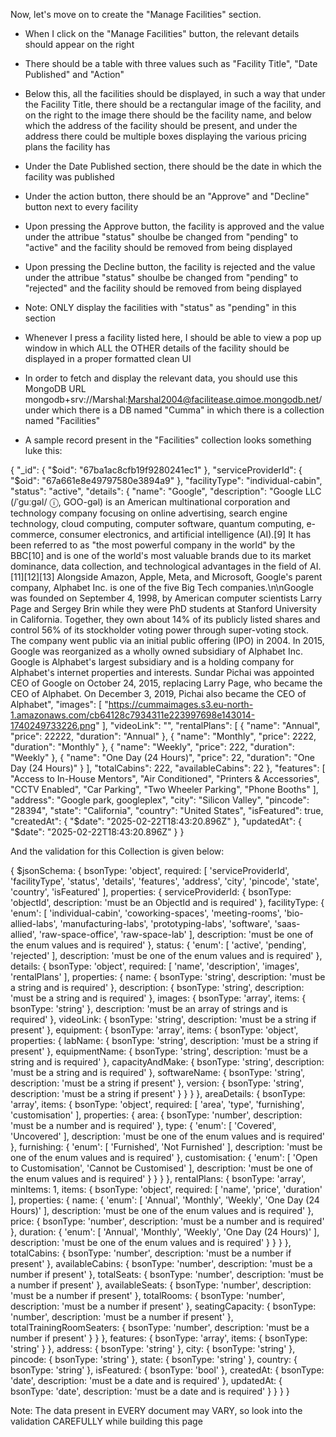 Now, let's move on to create the "Manage Facilities" section.

- When I click on the "Manage Facilities" button, the relevant details should appear on the right

- There should be a table with three values such as "Facility Title", "Date Published" and "Action"
- Below this, all the facilities should be displayed, in such a way that under the Facility Title, there should be a rectangular image of the facility, and on the right to the image there should be the facility name, and below which the address of the facility should be present, and under the address there could be multiple boxes displaying the various pricing plans the facility has
- Under the Date Published section, there should be the date in which the facility was published
- Under the action button, there should be an "Approve" and "Decline" button next to every facility
- Upon pressing the Approve button, the facility is approved and the value under the attribue "status" shoulbe be changed from "pending" to "active" and the facility should be removed from being displayed
- Upon pressing the Decline button, the facility is rejected and the value under the attribue "status" shoulbe be changed from "pending" to "rejected" and the facility should be removed from being displayed
- Note: ONLY display the facilities with "status" as "pending" in this section
- Whenever I press a facility listed here, I should be able to view a pop up window in which ALL the OTHER details of the facility should be displayed in a proper formatted clean UI
- In order to fetch and display the relevant data, you should use this MongoDB URL mongodb+srv://Marshal:Marshal2004@facilitease.qimoe.mongodb.net/ under which there is a DB named "Cumma" in which there is a collection named "Facilities"
- A sample record present in the "Facilities" collection looks something luke this:

{
  "_id": {
    "$oid": "67ba1ac8cfb19f9280241ec1"
  },
  "serviceProviderId": {
    "$oid": "67a661e8e49797580e3894a9"
  },
  "facilityType": "individual-cabin",
  "status": "active",
  "details": {
    "name": "Google",
    "description": "Google LLC (/ˈɡuːɡəl/ ⓘ, GOO-gəl) is an American multinational corporation and technology company focusing on online advertising, search engine technology, cloud computing, computer software, quantum computing, e-commerce, consumer electronics, and artificial intelligence (AI).[9] It has been referred to as \"the most powerful company in the world\" by the BBC[10] and is one of the world's most valuable brands due to its market dominance, data collection, and technological advantages in the field of AI.[11][12][13] Alongside Amazon, Apple, Meta, and Microsoft, Google's parent company, Alphabet Inc. is one of the five Big Tech companies.\n\nGoogle was founded on September 4, 1998, by American computer scientists Larry Page and Sergey Brin while they were PhD students at Stanford University in California. Together, they own about 14% of its publicly listed shares and control 56% of its stockholder voting power through super-voting stock. The company went public via an initial public offering (IPO) in 2004. In 2015, Google was reorganized as a wholly owned subsidiary of Alphabet Inc. Google is Alphabet's largest subsidiary and is a holding company for Alphabet's internet properties and interests. Sundar Pichai was appointed CEO of Google on October 24, 2015, replacing Larry Page, who became the CEO of Alphabet. On December 3, 2019, Pichai also became the CEO of Alphabet",
    "images": [
      "https://cummaimages.s3.eu-north-1.amazonaws.com/cb64128c7934311e223997698e143014-1740249733226.png"
    ],
    "videoLink": "",
    "rentalPlans": [
      {
        "name": "Annual",
        "price": 22222,
        "duration": "Annual"
      },
      {
        "name": "Monthly",
        "price": 2222,
        "duration": "Monthly"
      },
      {
        "name": "Weekly",
        "price": 222,
        "duration": "Weekly"
      },
      {
        "name": "One Day (24 Hours)",
        "price": 22,
        "duration": "One Day (24 Hours)"
      }
    ],
    "totalCabins": 222,
    "availableCabins": 22
  },
  "features": [
    "Access to In-House Mentors",
    "Air Conditioned",
    "Printers & Accessories",
    "CCTV Enabled",
    "Car Parking",
    "Two Wheeler Parking",
    "Phone Booths"
  ],
  "address": "Google park, googleplex",
  "city": "Silicon Valley",
  "pincode": "28394",
  "state": "California",
  "country": "United States",
  "isFeatured": true,
  "createdAt": {
    "$date": "2025-02-22T18:43:20.896Z"
  },
  "updatedAt": {
    "$date": "2025-02-22T18:43:20.896Z"
  }
}

And the validation for this Collection is given below:

{
  $jsonSchema: {
    bsonType: 'object',
    required: [
      'serviceProviderId',
      'facilityType',
      'status',
      'details',
      'features',
      'address',
      'city',
      'pincode',
      'state',
      'country',
      'isFeatured'
    ],
    properties: {
      serviceProviderId: {
        bsonType: 'objectId',
        description: 'must be an ObjectId and is required'
      },
      facilityType: {
        'enum': [
          'individual-cabin',
          'coworking-spaces',
          'meeting-rooms',
          'bio-allied-labs',
          'manufacturing-labs',
          'prototyping-labs',
          'software',
          'saas-allied',
          'raw-space-office',
          'raw-space-lab'
        ],
        description: 'must be one of the enum values and is required'
      },
      status: {
        'enum': [
          'active',
          'pending',
          'rejected'
        ],
        description: 'must be one of the enum values and is required'
      },
      details: {
        bsonType: 'object',
        required: [
          'name',
          'description',
          'images',
          'rentalPlans'
        ],
        properties: {
          name: {
            bsonType: 'string',
            description: 'must be a string and is required'
          },
          description: {
            bsonType: 'string',
            description: 'must be a string and is required'
          },
          images: {
            bsonType: 'array',
            items: {
              bsonType: 'string'
            },
            description: 'must be an array of strings and is required'
          },
          videoLink: {
            bsonType: 'string',
            description: 'must be a string if present'
          },
          equipment: {
            bsonType: 'array',
            items: {
              bsonType: 'object',
              properties: {
                labName: {
                  bsonType: 'string',
                  description: 'must be a string if present'
                },
                equipmentName: {
                  bsonType: 'string',
                  description: 'must be a string and is required'
                },
                capacityAndMake: {
                  bsonType: 'string',
                  description: 'must be a string and is required'
                },
                softwareName: {
                  bsonType: 'string',
                  description: 'must be a string if present'
                },
                version: {
                  bsonType: 'string',
                  description: 'must be a string if present'
                }
              }
            }
          },
          areaDetails: {
            bsonType: 'array',
            items: {
              bsonType: 'object',
              required: [
                'area',
                'type',
                'furnishing',
                'customisation'
              ],
              properties: {
                area: {
                  bsonType: 'number',
                  description: 'must be a number and is required'
                },
                type: {
                  'enum': [
                    'Covered',
                    'Uncovered'
                  ],
                  description: 'must be one of the enum values and is required'
                },
                furnishing: {
                  'enum': [
                    'Furnished',
                    'Not Furnished'
                  ],
                  description: 'must be one of the enum values and is required'
                },
                customisation: {
                  'enum': [
                    'Open to Customisation',
                    'Cannot be Customised'
                  ],
                  description: 'must be one of the enum values and is required'
                }
              }
            }
          },
          rentalPlans: {
            bsonType: 'array',
            minItems: 1,
            items: {
              bsonType: 'object',
              required: [
                'name',
                'price',
                'duration'
              ],
              properties: {
                name: {
                  'enum': [
                    'Annual',
                    'Monthly',
                    'Weekly',
                    'One Day (24 Hours)'
                  ],
                  description: 'must be one of the enum values and is required'
                },
                price: {
                  bsonType: 'number',
                  description: 'must be a number and is required'
                },
                duration: {
                  'enum': [
                    'Annual',
                    'Monthly',
                    'Weekly',
                    'One Day (24 Hours)'
                  ],
                  description: 'must be one of the enum values and is required'
                }
              }
            }
          },
          totalCabins: {
            bsonType: 'number',
            description: 'must be a number if present'
          },
          availableCabins: {
            bsonType: 'number',
            description: 'must be a number if present'
          },
          totalSeats: {
            bsonType: 'number',
            description: 'must be a number if present'
          },
          availableSeats: {
            bsonType: 'number',
            description: 'must be a number if present'
          },
          totalRooms: {
            bsonType: 'number',
            description: 'must be a number if present'
          },
          seatingCapacity: {
            bsonType: 'number',
            description: 'must be a number if present'
          },
          totalTrainingRoomSeaters: {
            bsonType: 'number',
            description: 'must be a number if present'
          }
        }
      },
      features: {
        bsonType: 'array',
        items: {
          bsonType: 'string'
        }
      },
      address: {
        bsonType: 'string'
      },
      city: {
        bsonType: 'string'
      },
      pincode: {
        bsonType: 'string'
      },
      state: {
        bsonType: 'string'
      },
      country: {
        bsonType: 'string'
      },
      isFeatured: {
        bsonType: 'bool'
      },
      createdAt: {
        bsonType: 'date',
        description: 'must be a date and is required'
      },
      updatedAt: {
        bsonType: 'date',
        description: 'must be a date and is required'
      }
    }
  }
}

Note: The data present in EVERY document may VARY, so look into the validation CAREFULLY while building this page